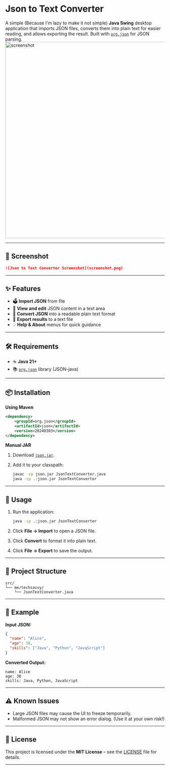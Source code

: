 # Json to Text Converter

A simple (Because I'm lazy to make it not simple) **Java Swing** desktop application that imports JSON files, converts them into plain text for easier reading, and allows exporting the result.
Built with [`org.json`](https://stleary.github.io/JSON-java/) for JSON parsing.<img width="782" height="618" alt="screenshot" src="https://github.com/user-attachments/assets/5b6111d9-83ac-4ba2-9f59-418b16ba61c6" />


---

## 📸 Screenshot

```md
![Json to Text Converter Screenshot](screenshot.png)
```

---

## ✨ Features

* :ballot_box: **Import JSON** from file
* :pencil: **View and edit** JSON content in a text area
* :repeat: **Convert JSON** into a readable plain text format
* :floppy_disk: **Export results** to a text file
* :bulb: **Help & About** menus for quick guidance

---

## 🛠 Requirements

* :coffee: **Java 21+**
* :books: [`org.json`](https://stleary.github.io/JSON-java/) library (JSON-java)

---

## 📦 Installation

**Using Maven**

```xml
<dependency>
    <groupId>org.json</groupId>
    <artifactId>json</artifactId>
    <version>20240303</version>
</dependency>
```

**Manual JAR**

1. Download [`json.jar`](https://mvnrepository.com/artifact/org.json/json).
2. Add it to your classpath:

   ```bash
   javac -cp json.jar JsonTextConverter.java
   java -cp .:json.jar JsonTextConverter
   ```

---

## 🚀 Usage

1. Run the application:

   ```bash
   java -cp .:json.jar JsonTextConverter
   ```
2. Click **File → Import** to open a JSON file.
3. Click **Convert** to format it into plain text.
4. Click **File → Export** to save the output.

---

## 📂 Project Structure

```
src/
└── me/techsavvy/
    └── JsonTextConverter.java
```

---

## 🧪 Example

**Input JSON:**

```json
{
  "name": "Alice",
  "age": 30,
  "skills": ["Java", "Python", "JavaScript"]
}
```

**Converted Output:**

```
name: Alice
age: 30
skills: Java, Python, JavaScript
```

---

## ⚠️ Known Issues

* Large JSON files may cause the UI to freeze temporarily.
* Malformed JSON may not show an error dialog. \(Use it at your own risk\!\)

---

## 📜 License

This project is licensed under the **MIT License** – see the [LICENSE](LICENSE) file for details.

---
